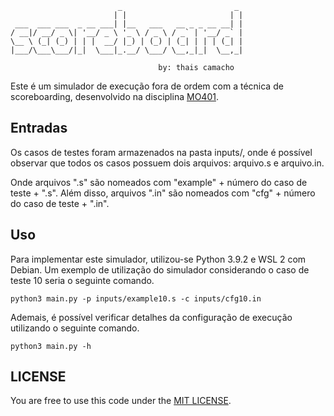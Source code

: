 ```
                        _                         _
                       | |                       | |
 ___  ___ ___  _ __ ___| |__   ___   __ _ _ __ __| |
/ __|/ __/ _ \| '__/ _ \ '_ \ / _ \ / _` | '__/ _` |
\__ \ (_| (_) | | |  __/ |_) | (_) | (_| | | | (_| |
|___/\___\___/|_|  \___|_.__/ \___/ \__,_|_|  \__,_|

                                 by: thais camacho
```

Este é um simulador de execução fora de ordem com a técnica de scoreboarding, desenvolvido na disciplina [MO401](https://github.com/lfwanner/scoreboard-mo401).

## Entradas

Os casos de testes foram armazenados na pasta inputs/, onde é possível observar que todos os casos possuem dois arquivos: arquivo.s e arquivo.in.

Onde arquivos ".s" são nomeados com "example" + número do caso de teste + ".s". Além disso, arquivos ".in" são nomeados com "cfg" + número do caso de teste + ".in".

## Uso 

Para implementar este simulador, utilizou-se Python 3.9.2 e WSL 2 com Debian.
Um exemplo de utilização do simulador considerando o caso de teste 10 seria o seguinte comando.

```
python3 main.py -p inputs/example10.s -c inputs/cfg10.in
```

Ademais, é possível verificar detalhes da configuração de execução utilizando o seguinte comando.

```
python3 main.py -h
```

## LICENSE

You are free to use this code under the [MIT LICENSE](https://choosealicense.com/licenses/mit/).
